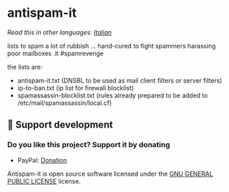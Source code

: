 # antispam-it

*Read this in other languages: [Italian](README.it.md)*

lists to spam a lot of rubbish ... hand-cured to fight spammers harassing poor mailboxes .it #spamrevenge

the lists are:

- antispam-it.txt (DNSBL to be used as mail client filters or server filters)
- ip-to-ban.txt (ip list for firewall blocklist)
- spamassassin-blocklist.txt (rules already prepared to be added to /etc/mail/spamassassin/local.cf)

## 💖 Support development

### Do you like this project? Support it by donating

- PayPal: [Donation](https://www.paypal.com/donate?business=4RXVK5TKS3YT2&currency_code=EUR)

Antispam-it is open source software licensed under the [GNU GENERAL PUBLIC LICENSE](LICENSE) license.
